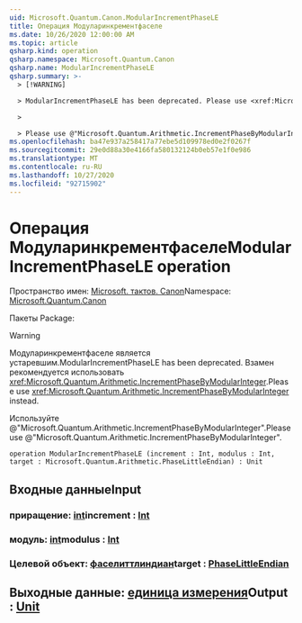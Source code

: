 ```yaml
---
uid: Microsoft.Quantum.Canon.ModularIncrementPhaseLE
title: Операция Модуларинкрементфаселе
ms.date: 10/26/2020 12:00:00 AM
ms.topic: article
qsharp.kind: operation
qsharp.namespace: Microsoft.Quantum.Canon
qsharp.name: ModularIncrementPhaseLE
qsharp.summary: >-
  > [!WARNING]

  > ModularIncrementPhaseLE has been deprecated. Please use <xref:Microsoft.Quantum.Arithmetic.IncrementPhaseByModularInteger> instead.

  >

  > Please use @"Microsoft.Quantum.Arithmetic.IncrementPhaseByModularInteger".
ms.openlocfilehash: ba47e937a258417a77ebe5d109978ed0e2f0267f
ms.sourcegitcommit: 29e0d88a30e4166fa580132124b0eb57e1f0e986
ms.translationtype: MT
ms.contentlocale: ru-RU
ms.lasthandoff: 10/27/2020
ms.locfileid: "92715902"
---
```

# <a name="modularincrementphasele-operation"></a><span data-ttu-id="dd39b-102">Операция Модуларинкрементфаселе</span><span class="sxs-lookup"><span data-stu-id="dd39b-102">ModularIncrementPhaseLE operation</span></span>

<span data-ttu-id="dd39b-103">Пространство имен: [Microsoft. тактов. Canon](xref:Microsoft.Quantum.Canon)</span><span class="sxs-lookup"><span data-stu-id="dd39b-103">Namespace: [Microsoft.Quantum.Canon](xref:Microsoft.Quantum.Canon)</span></span>

<span data-ttu-id="dd39b-104">Пакеты [](https://nuget.org/packages/)</span><span class="sxs-lookup"><span data-stu-id="dd39b-104">Package: [](https://nuget.org/packages/)</span></span>


> [!WARNING]
> <span data-ttu-id="dd39b-105">Модуларинкрементфаселе является устаревшим.</span><span class="sxs-lookup"><span data-stu-id="dd39b-105">ModularIncrementPhaseLE has been deprecated.</span></span> <span data-ttu-id="dd39b-106">Взамен рекомендуется использовать <xref:Microsoft.Quantum.Arithmetic.IncrementPhaseByModularInteger>.</span><span class="sxs-lookup"><span data-stu-id="dd39b-106">Please use <xref:Microsoft.Quantum.Arithmetic.IncrementPhaseByModularInteger> instead.</span></span>
>
> <span data-ttu-id="dd39b-107">Используйте @"Microsoft.Quantum.Arithmetic.IncrementPhaseByModularInteger".</span><span class="sxs-lookup"><span data-stu-id="dd39b-107">Please use @"Microsoft.Quantum.Arithmetic.IncrementPhaseByModularInteger".</span></span>



```qsharp
operation ModularIncrementPhaseLE (increment : Int, modulus : Int, target : Microsoft.Quantum.Arithmetic.PhaseLittleEndian) : Unit
```


## <a name="input"></a><span data-ttu-id="dd39b-108">Входные данные</span><span class="sxs-lookup"><span data-stu-id="dd39b-108">Input</span></span>

### <a name="increment--int"></a><span data-ttu-id="dd39b-109">приращение: [int](xref:microsoft.quantum.lang-ref.int)</span><span class="sxs-lookup"><span data-stu-id="dd39b-109">increment : [Int](xref:microsoft.quantum.lang-ref.int)</span></span>




### <a name="modulus--int"></a><span data-ttu-id="dd39b-110">модуль: [int](xref:microsoft.quantum.lang-ref.int)</span><span class="sxs-lookup"><span data-stu-id="dd39b-110">modulus : [Int](xref:microsoft.quantum.lang-ref.int)</span></span>




### <a name="target--phaselittleendian"></a><span data-ttu-id="dd39b-111">Целевой объект: [фаселиттлиндиан](xref:Microsoft.Quantum.Arithmetic.PhaseLittleEndian)</span><span class="sxs-lookup"><span data-stu-id="dd39b-111">target : [PhaseLittleEndian](xref:Microsoft.Quantum.Arithmetic.PhaseLittleEndian)</span></span>





## <a name="output--unit"></a><span data-ttu-id="dd39b-112">Выходные данные: [единица измерения](xref:microsoft.quantum.lang-ref.unit)</span><span class="sxs-lookup"><span data-stu-id="dd39b-112">Output : [Unit](xref:microsoft.quantum.lang-ref.unit)</span></span>

